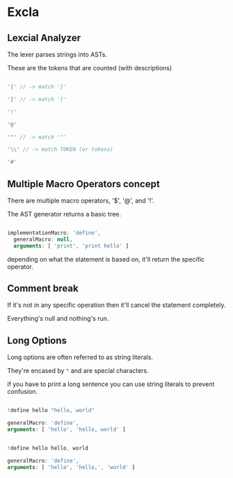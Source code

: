 # Excla

## Lexcial Analyzer

The lexer parses strings into ASTs.

These are the tokens that are counted (with descriptions)

```js

'{' // -> match '}'

'}' // -> match '{'

'!' 

'@'

'"' // -> match '"'

'\\' // -> match TOKEN (or tokens)

'#'

```

## Multiple Macro Operators concept

There are multiple macro operators, '$', '@', and '!'.

The AST generator returns a basic tree.

```js

implementationMacro: 'define',
  generalMacro: null,
  arguments: [ 'print', 'print hello' ]

```

depending on what the statement is based on, it'll return the specific operator.

## Comment break

If it's not in any specific operation then it'll cancel the statement completely.

Everything's null and nothing's run.

## Long Options

Long options are often referred to as string literals.

They're encased by `"` and are special characters.

if you have to print a long sentence you can use string literals to prevent confusion.

```js

!define hello "hello, world"

```

```js
generalMacro: 'define',
arguments: [ 'hello', 'hello, world' ]
```

```js

!define hello hello, world

```

```js
generalMacro: 'define',
arguments: [ 'hello', 'hello,', 'world' ]
```
